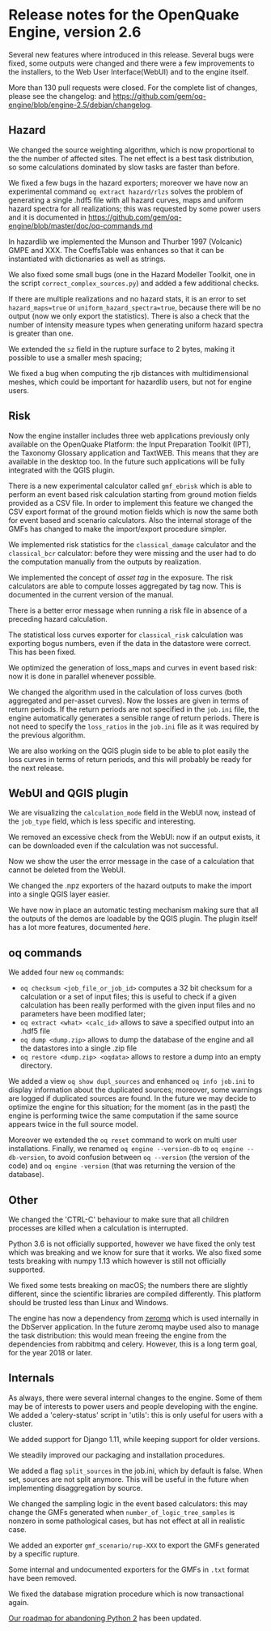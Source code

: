 Release notes for the OpenQuake Engine, version 2.6
===================================================

Several new features where introduced in this release. Several bugs
were fixed, some outputs were changed and there were a few
improvements to the installers, to the Web User Interface(WebUI) and
to the engine itself.

More than 130 pull requests were closed. For the complete list of
changes, please see the changelog:
and https://github.com/gem/oq-engine/blob/engine-2.5/debian/changelog.

Hazard
---------------

We changed the source weighting algorithm, which is now proportional to the
the number of affected sites. The net effect is a best task distribution,
so some calculations dominated by slow tasks are faster than before.

We fixed a few bugs in the hazard exporters; moreover we have now an
experimental command `oq extract hazard/rlzs` solves the problem of
generating a single .hdf5 file with all hazard curves, maps and
uniform hazard spectra for all realizations; this was requested by
some power users and it is documented in
https://github.com/gem/oq-engine/blob/master/doc/oq-commands.md

In hazardlib we implemented the Munson and Thurber 1997 (Volcanic)
GMPE and XXX.  The CoeffsTable was enhances so that it can be
instantiated with dictionaries as well as strings.

We also fixed some small bugs (one in the Hazard Modeller Toolkit,
one in the script `correct_complex_sources.py`) and added a few additional
checks.

If there are multiple realizations and no hazard stats,
it is an error to set `hazard_maps=true` or `uniform_hazard_spectra=true`,
because there will be no output (now we only export the statistics).
There is also a check that the number of intensity measure types when
generating uniform hazard spectra is greater than one.

We extended the `sz` field in the rupture surface to 2 bytes, making it
possible to use a smaller mesh spacing;

We fixed a bug when computing the rjb distances with multidimensional
meshes, which could be important for hazardlib users, but not for engine
users.

Risk
--------------

Now the engine installer includes three web applications previously
only available on the OpenQuake Platform: the Input Preparation
Toolkit (IPT), the Taxonomy Glossary application and TaxtWEB. This
means that they are available in the desktop too. In the future such
applications will be fully integrated with the QGIS plugin.

There is a new experimental calculator called `gmf_ebrisk` which is able to
perform an event based risk calculation starting from ground motion fields
provided as a CSV file. In order to implement this feature we changed the
CSV export format of the ground motion fields which is
now the same both for event based and scenario calculators. Also the
internal storage of the GMFs has changed to make the import/export
procedure simpler.

We implemented risk statistics for the `classical_damage` calculator
and the `classical_bcr` calculator: before they were missing and the
user had to do the computation manually from the outputs by realization.

We implemented the concept of *asset tag* in the exposure. The
risk calculators are able to compute losses aggregated by tag now.
This is documented in the current version of the manual.

There is a better error message when running a risk file in absence of a
preceding hazard calculation.

The statistical loss curves exporter for `classical_risk` calculation
was exporting bogus numbers, even if the data in the datastore were
correct. This has been fixed.

We optimized the generation of loss_maps and curves in event based risk: now it
is done in parallel whenever possible.

We changed the algorithm used in the calculation of loss curves (both
aggregated and per-asset curves). Now the losses are given in terms of
return periods. If the return periods are not specified in the `job.ini`
file, the engine automatically generates a sensible range of return
periods. There is not need to specify the `loss_ratios` in the `job.ini`
file as it was required by the previous algorithm.

We are also working on the QGIS plugin side to be able to plot easily
the loss curves in terms of return periods, and this will probably be
ready for the next release.

WebUI and QGIS plugin
---------------------

We are visualizing the `calculation_mode` field in the WebUI now,
instead of the `job_type` field, which is less specific and interesting.

We removed an excessive check from the WebUI: now if an output exists,
it can be downloaded even if the calculation was not successful.

Now we show the user the error message in the case of a calculation
that cannot be deleted from the WebUI.

We changed the .npz exporters of the hazard outputs to make the import
into a single QGIS layer easier.

We have now in place an automatic testing mechanism making sure that
all the outputs of the demos are loadable by the QGIS plugin. The
plugin itself has a lot more features, documented *here*.

oq commands
---------------

We added four new `oq` commands:

- `oq checksum <job_file_or_job_id>` computes a 32 bit checksum for a
   calculation or a set of input files; this is useful to check if a
   given calculation has been really performed with the given input files
   and no parameters have been modified later;
- `oq extract <what> <calc_id>` allows to save a specified output into an
  .hdf5 file
- `oq dump <dump.zip>` allows to dump the database of the engine and all
  the datastores into a single .zip file
- `oq restore <dump.zip> <oqdata>` allows to restore a dump into an empty
  directory.

We added a view `oq show dupl_sources` and enhanced `oq info
job.ini` to display information about the duplicated sources; moreover,
some warnings are logged if duplicated sources are found. In the
future we may decide to optimize the engine for this situation; for
the moment (as in the past) the engine is performing twice the same
computation if the same source appears twice in the full source model.

Moreover we extended the `oq reset` command to work on multi user
installations. Finally, we renamed `oq engine --version-db` to `oq engine
--db-version`, to avoid confusion between `oq --version` (the version
of the code) and `oq engine -version` (that was returning the version
of the database).

Other
-----

We changed the 'CTRL-C' behaviour to make sure that all children
processes are killed when a calculation is interrupted.

Python 3.6 is not officially supported, however we have fixed the only test
which was breaking and we know for sure that it works. We also fixed some
tests breaking with numpy 1.13 which however is still not officially supported.

We fixed some tests breaking on macOS; the numbers there are slightly
different, since the scientific libraries are compiled differently.
This platform should be trusted less than Linux and Windows.

The engine has now a dependency from [zeromq](http://zeromq.org/) which is
used internally in the DbServer application. In the future zeromq maybe
used also to manage the task distribution: this would mean freeing the engine
from the dependencies from rabbitmq and celery. However, this is a long
term goal, for the year 2018 or later.

Internals
---------

As always, there were several internal changes to the engine. Some of
them may be of interests to power users and people developing with the
engine.
We added a 'celery-status' script in 'utils': this is only useful
for users with a cluster.

We added support for Django 1.11, while keeping support for older versions.

We steadily improved our packaging and installation procedures.

We added a flag `split_sources` in the job.ini, which by default is false.
When set, sources are not split anymore. This will be useful in the future
when implementing disaggregation by source.

We changed the sampling logic in the event based calculators: this may change
the GMFs generated when `number_of_logic_tree_samples` is nonzero in some
pathological cases, but has not effect at all in realistic case.

We added an exporter `gmf_scenario/rup-XXX` to export the GMFs generated
by a specific rupture.

Some internal and undocumented exporters for the GMFs in `.txt` format
have been removed.

We fixed the database migration procedure which is now transactional again.

[Our roadmap for abandoning Python 2](https://github.com/gem/oq-engine/issues/2803) has been updated.
